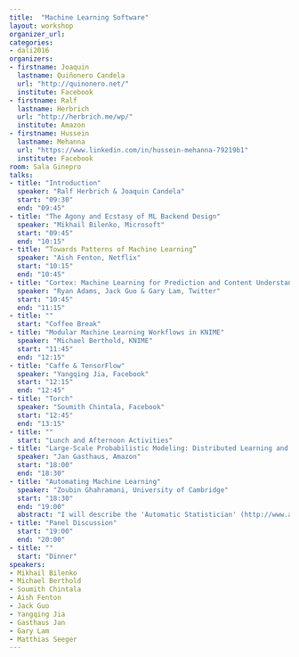 ```yaml
---
title:  "Machine Learning Software"
layout: workshop
organizer_url: 
categories:
- dali2016
organizers:
- firstname: Joaquin 
  lastname: Quiñonero Candela
  url: "http://quinonero.net/"
  institute: Facebook
- firstname: Ralf
  lastname: Herbrich
  url: "http://herbrich.me/wp/"
  institute: Amazon
- firstname: Hussein
  lastname: Mehanna
  url: "https://www.linkedin.com/in/hussein-mehanna-79219b1"
  institute: Facebook
room: Sala Ginepro
talks:
- title: "Introduction"
  speaker: "Ralf Herbrich & Joaquin Candela"
  start: "09:30"
  end: "09:45"
- title: "The Agony and Ecstasy of ML Backend Design"
  speaker: "Mikhail Bilenko, Microsoft"
  start: "09:45"
  end: "10:15"
- title: “Towards Patterns of Machine Learning”
  speaker: "Aish Fenton, Netflix"
  start: "10:15"
  end: "10:45"
- title: "Cortex: Machine Learning for Prediction and Content Understanding at Twitter"
  speaker: "Ryan Adams, Jack Guo & Gary Lam, Twitter"
  start: "10:45"
  end: "11:15"
- title: ""
  start: "Coffee Break"
- title: "Modular Machine Learning Workflows in KNIME"
  speaker: "Michael Berthold, KNIME"
  start: "11:45"
  end: "12:15"
- title: "Caffe & TensorFlow"
  speaker: "Yangqing Jia, Facebook"
  start: "12:15"
  end: "12:45"
- title: "Torch"
  speaker: "Soumith Chintala, Facebook"
  start: "12:45"
  end: "13:15"
- title: ""
  start: "Lunch and Afternoon Activities"
- title: "Large-Scale Probabilistic Modeling: Distributed Learning and Inference using Apache Spark"
  speaker: "Jan Gasthaus, Amazon"
  start: "18:00"
  end: "18:30"
- title: "Automating Machine Learning"
  speaker: "Zoubin Ghahramani, University of Cambridge"
  start: "18:30"
  end: "19:00"
  abstract: "I will describe the 'Automatic Statistician' (http://www.automaticstatistician.com/index/),  a project which aims to automate the exploratory analysis and modelling of data. Our approach starts by defining a large space of related probabilistic models via a grammar over models, and then uses Bayesian marginal likelihood computations to search over this space  for one or a few good models of the data. The aim is to find models which have both good predictive performance, and are somewhat interpretable. The Automatic Statistician generates a natural language summary of the analysis, producing a 10-15 page report with plots and tables describing the analysis.  I will also link this to recent work we have been doing in the area of Probabilistic Programming (including an new system in Julia) to automate inference, and on the rational allocation of computational resources (and our entry in the AutoML conference). The theme is: automate, automate, automate!"
- title: "Panel Discussion"
  start: "19:00"
  end: "20:00"
- title: ""
  start: "Dinner"
speakers:
- Mikhail Bilenko
- Michael Berthold
- Soumith Chintala
- Aish Fenton
- Jack Guo
- Yangqing Jia
- Gasthaus Jan
- Gary Lam
- Matthias Seeger
---
```

